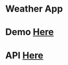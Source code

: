 # Weather App
# Demo **[Here](https://ay77aga.github.io/wether-app/)**
# **API [Here](https://weatherbit.io)**

